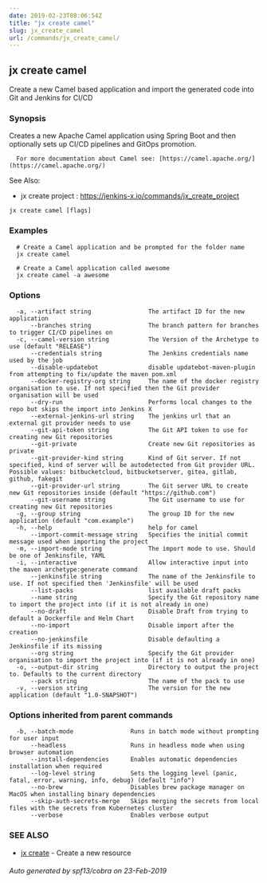 ```yaml
---
date: 2019-02-23T08:06:54Z
title: "jx create camel"
slug: jx_create_camel
url: /commands/jx_create_camel/
---
```

## jx create camel

Create a new Camel based application and import the generated code into Git and Jenkins for CI/CD

### Synopsis

Creates a new Apache Camel application using Spring Boot and then optionally sets up CI/CD pipelines and GitOps promotion.
  
      For more documentation about Camel see: [https://camel.apache.org/](https://camel.apache.org/)
  
See Also: 

  * jx create project : https://jenkins-x.io/commands/jx_create_project

```
jx create camel [flags]
```

### Examples

```
  # Create a Camel application and be prompted for the folder name
  jx create camel
  
  # Create a Camel application called awesome
  jx create camel -a awesome
```

### Options

```
  -a, --artifact string                The artifact ID for the new application
      --branches string                The branch pattern for branches to trigger CI/CD pipelines on
  -c, --camel-version string           The Version of the Archetype to use (default "RELEASE")
      --credentials string             The Jenkins credentials name used by the job
      --disable-updatebot              disable updatebot-maven-plugin from attempting to fix/update the maven pom.xml
      --docker-registry-org string     The name of the docker registry organisation to use. If not specified then the Git provider organisation will be used
      --dry-run                        Performs local changes to the repo but skips the import into Jenkins X
      --external-jenkins-url string    The jenkins url that an external git provider needs to use
      --git-api-token string           The Git API token to use for creating new Git repositories
      --git-private                    Create new Git repositories as private
      --git-provider-kind string       Kind of Git server. If not specified, kind of server will be autodetected from Git provider URL. Possible values: bitbucketcloud, bitbucketserver, gitea, gitlab, github, fakegit
      --git-provider-url string        The Git server URL to create new Git repositories inside (default "https://github.com")
      --git-username string            The Git username to use for creating new Git repositories
  -g, --group string                   The group ID for the new application (default "com.example")
  -h, --help                           help for camel
      --import-commit-message string   Specifies the initial commit message used when importing the project
  -m, --import-mode string             The import mode to use. Should be one of Jenkinsfile, YAML
  -i, --interactive                    Allow interactive input into the maven archetype:generate command
      --jenkinsfile string             The name of the Jenkinsfile to use. If not specified then 'Jenkinsfile' will be used
      --list-packs                     list available draft packs
      --name string                    Specify the Git repository name to import the project into (if it is not already in one)
      --no-draft                       Disable Draft from trying to default a Dockerfile and Helm Chart
      --no-import                      Disable import after the creation
      --no-jenkinsfile                 Disable defaulting a Jenkinsfile if its missing
      --org string                     Specify the Git provider organisation to import the project into (if it is not already in one)
  -o, --output-dir string              Directory to output the project to. Defaults to the current directory
      --pack string                    The name of the pack to use
  -v, --version string                 The version for the new application (default "1.0-SNAPSHOT")
```

### Options inherited from parent commands

```
  -b, --batch-mode                Runs in batch mode without prompting for user input
      --headless                  Runs in headless mode when using browser automation
      --install-dependencies      Enables automatic dependencies installation when required
      --log-level string          Sets the logging level (panic, fatal, error, warning, info, debug) (default "info")
      --no-brew                   Disables brew package manager on MacOS when installing binary dependencies
      --skip-auth-secrets-merge   Skips merging the secrets from local files with the secrets from Kubernetes cluster
      --verbose                   Enables verbose output
```

### SEE ALSO

* [jx create](/commands/jx_create/)	 - Create a new resource

###### Auto generated by spf13/cobra on 23-Feb-2019
